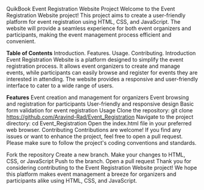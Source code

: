QuikBook Event Registration Website Project
Welcome to the Event Registration Website project! This project aims to create a user-friendly platform for event registration using HTML, CSS, and JavaScript. 
The website will provide a seamless experience for both event organizers and participants, making the event management process efficient and convenient.

**Table of Contents**
Introduction.
Features.
Usage.
Contributing.
Introduction
Event Registration Website is a platform designed to simplify the event registration process. It allows event organizers to create and manage events,
while participants can easily browse and register for events they are interested in attending. The website provides a responsive and user-friendly interface 
to cater to a wide range of users.

**Features**
Event creation and management for organizers
Event browsing and registration for participants
User-friendly and responsive design
Basic form validation for event registration
Usage
Clone the repository: git clone https://github.com/Aravind-Rad/Event_Registration
Navigate to the project directory: cd Event_Registration
Open the index.html file in your preferred web browser.
Contributing
Contributions are welcome! If you find any issues or want to enhance the project, feel free to open a pull request. Please make sure to follow the project's 
coding conventions and standards.

Fork the repository
Create a new branch.
Make your changes to HTML, CSS, or JavaScript
Push to the branch.
Open a pull request
Thank you for considering contributing to the Event Registration Website project! We hope this platform makes event management a breeze for organizers and 
participants alike using HTML, CSS, and JavaScript.
